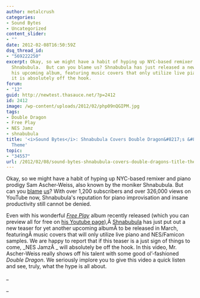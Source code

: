 ```yaml
---
author: metalcrush
categories:
- Sound Bytes
- Uncategorized
content_slider:
- ""
date: 2012-02-08T16:50:59Z
dsq_thread_id:
- "569222250"
excerpt: Okay, so we might have a habit of hyping up NYC-based remixer and piano prodigy
  Shnabubula.  But can you blame us? Shnabubula has just released a new teaser for
  his upcoming album, featuring music covers that only utilize live piano & NES and
  it is absolutely off the hook.
forum:
- "12"
guid: http://newtest.thasauce.net/?p=2412
id: 2412
image: /wp-content/uploads/2012/02/php09nQGIPM.jpg
tags:
- Double Dragon
- Free Play
- NES Jamz
- shnabubula
title: '<i>Sound Bytes</i>: Shnabubula Covers Double Dragon&#8217;s &#8220;Title&#8221;
  Theme'
topic:
- "34557"
url: /2012/02/08/sound-bytes-shnabubula-covers-double-dragons-title-theme/
---
```


<center>
</center>


  
Okay, so we might have a habit of hyping up NYC-based remixer and piano prodigy Sam Ascher-Weiss, also known by the moniker Shnabubula. But can you [blame](http://thasauce.net/2011/08/06/ign-releases-metroid-25th-anniversary-tribute-medley-video/) [us](http://thasauce.net/2011/08/06/utterly-insane-preview-for-shnabubulas-upcoming-album-game-genie/)? With over 1,200 subscribers and over 326,000 views on YouTube now, Shnabubula's reputation for piano improvisation and insane productivity still cannot be denied.

Even with his wonderful _[Free Play](http://shnabubula.bandcamp.com/album/free-play)_ album recently released (which you can preview all for free on [his Youtube page](http://www.youtube.com/user/Shnabubula#g/c/044363B462F539BE)),Â [Shnabubula](http://remix.thasauce.net/mixer/shnabubula/) has just put out a new teaser for yet another upcoming albumÂ to be released in March, featuringÂ music covers that will only utilize live piano and NES/Famicon samples. We are happy to report that if this teaser is a just sign of things to come, _NES JamzÂ _ will absolutely be off the hook. In this video, Mr. Ascher-Weiss really shows off his talent with some good ol&#8217;-fashioned _Double Dragon_. We seriously implore you to give this video a quick listen and see, truly, what the hype is all about.

_
  
_